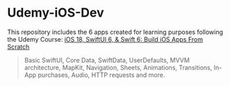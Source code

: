 # Udemy-iOS-Dev

This repository includes the 6 apps created for learning purposes following the Udemy Course: [iOS 18, SwiftUI 6, & Swift 6: Build iOS Apps From Scratch](https://www.udemy.com/course/ios-15-app-development-with-swiftui-3-and-swift-5/learn/lecture/46842703?start=0#questions)

> Basic SwiftUI, Core Data, SwiftData, UserDefaults, MVVM architecture, MapKit, Navigation, Sheets, Animations, Transitions, In-App purchases, Audio, HTTP requests and more.
